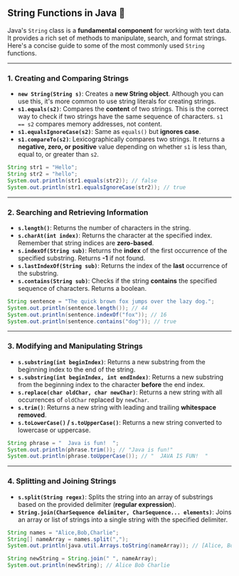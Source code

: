 ## String Functions in Java 🚀

Java's `String` class is a **fundamental component** for working with text data. It provides a rich set of methods to manipulate, search, and format strings. Here's a concise guide to some of the most commonly used `String` functions.

-----

### 1\. Creating and Comparing Strings

- **`new String(String s)`**: Creates a **new String object**. Although you can use this, it's more common to use string literals for creating strings.
- **`s1.equals(s2)`**: Compares the **content** of two strings. This is the correct way to check if two strings have the same sequence of characters. `s1 == s2` compares memory addresses, not content.
- **`s1.equalsIgnoreCase(s2)`**: Same as `equals()` but **ignores case**.
- **`s1.compareTo(s2)`**: Lexicographically compares two strings. It returns a **negative, zero, or positive** value depending on whether `s1` is less than, equal to, or greater than `s2`.

<!-- end list -->

```java
String str1 = "Hello";
String str2 = "hello";
System.out.println(str1.equals(str2)); // false
System.out.println(str1.equalsIgnoreCase(str2)); // true
```

-----

### 2\. Searching and Retrieving Information

- **`s.length()`**: Returns the number of characters in the string.
- **`s.charAt(int index)`**: Returns the character at the specified index. Remember that string indices are **zero-based**.
- **`s.indexOf(String sub)`**: Returns the **index** of the first occurrence of the specified substring. Returns **-1** if not found.
- **`s.lastIndexOf(String sub)`**: Returns the index of the **last** occurrence of the substring.
- **`s.contains(String sub)`**: Checks if the string **contains** the specified sequence of characters. Returns a boolean.

<!-- end list -->

```java
String sentence = "The quick brown fox jumps over the lazy dog.";
System.out.println(sentence.length()); // 44
System.out.println(sentence.indexOf("fox")); // 16
System.out.println(sentence.contains("dog")); // true
```

-----

### 3\. Modifying and Manipulating Strings

- **`s.substring(int beginIndex)`**: Returns a new substring from the beginning index to the end of the string.
- **`s.substring(int beginIndex, int endIndex)`**: Returns a new substring from the beginning index to the character **before** the end index.
- **`s.replace(char oldChar, char newChar)`**: Returns a new string with all occurrences of `oldChar` replaced by `newChar`.
- **`s.trim()`**: Returns a new string with leading and trailing **whitespace removed**.
- **`s.toLowerCase()` / `s.toUpperCase()`**: Returns a new string converted to lowercase or uppercase.

<!-- end list -->

```java
String phrase = "  Java is fun!  ";
System.out.println(phrase.trim()); // "Java is fun!"
System.out.println(phrase.toUpperCase()); // "  JAVA IS FUN!  "
```

-----

### 4\. Splitting and Joining Strings

- **`s.split(String regex)`**: Splits the string into an array of substrings based on the provided delimiter (**regular expression**).
- **`String.join(CharSequence delimiter, CharSequence... elements)`**: Joins an array or list of strings into a single string with the specified delimiter.

<!-- end list -->

```java
String names = "Alice,Bob,Charlie";
String[] nameArray = names.split(",");
System.out.println(java.util.Arrays.toString(nameArray)); // [Alice, Bob, Charlie]

String newString = String.join(" ", nameArray);
System.out.println(newString); // Alice Bob Charlie
```